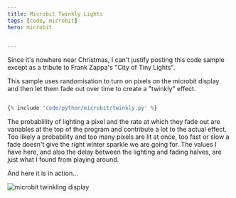 ```yaml
---
title: Microbit Twinkly Lights
tags: [code, microbit]
hero: microbit


---
```


Since it's nowhere near Christmas, I can't justify posting this code sample
except as a tribute to Frank Zappa's "City of Tiny Lights".

This sample uses randomisation to turn on pixels on the microbit display and then let them fade out over time to create a "twinkly" effect.

```python

{% include 'code/python/microbit/twinkly.py' %}

```

The probablility of lighting a pixel and the rate at which they fade out are variables at the top of the program and contribute a lot to the actual effect. Too likely a probability and too many pixels are lit at once, too fast or slow a fade doesn't give the right winter sparkle we are going for. The values I have
here, and also the delay between the lighting and fading halves, are just what I found from playing around.

And here it is in action...

![microbit twinkling display](/assets/img/posts/twinkly-lights/twinkle.gif)

